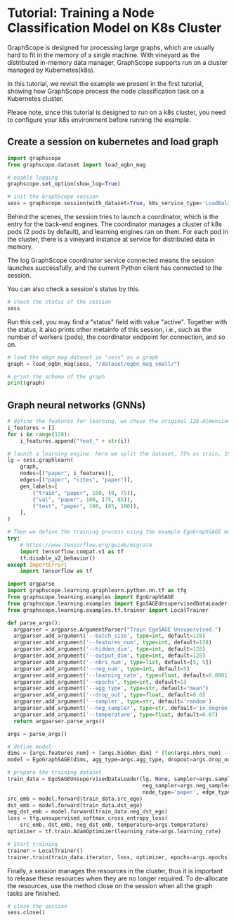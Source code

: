 # Tutorial: Training a Node Classification Model on K8s Cluster

GraphScope is designed for processing large graphs, which are usually hard to 
fit in the memory of a single machine. With vineyard as the distributed in-memory 
data manager, GraphScope supports run on a cluster managed by Kubernetes(k8s).

In this tutorial, we revisit the example we present in the first tutorial, 
showing how GraphScope process the node classification task on a Kubernetes cluster.

Please note, since this tutorial is designed to run on a k8s cluster, you need 
to configure your k8s environment before running the example.

## Create a session on kubernetes and load graph
```python
import graphscope
from graphscope.dataset import load_ogbn_mag

# enable logging
graphscope.set_option(show_log=True)  

# init the GraphScope session
sess = graphscope.session(with_dataset=True, k8s_service_type='LoadBalancer', k8s_image_pull_policy='Always')
```
Behind the scenes, the session tries to launch a coordinator, which is the entry for 
the back-end engines. The coordinator manages a cluster of k8s pods (2 pods by default), 
and learning engines ran on them. For each pod in the cluster, there is a vineyard 
instance at service for distributed data in memory.

The log GraphScope coordinator service connected means the session launches 
successfully, and the current Python client has connected to the session.

You can also check a session's status by this.
```python
# check the status of the session
sess
```
Run this cell, you may find a "status" field with value "active". Together with 
the status, it also prints other metainfo of this session, i.e., such as the 
number of workers (pods), the coordinator endpoint for connection, and so on.



```python
# load the obgn_mag dataset in "sess" as a graph
graph = load_ogbn_mag(sess, "/dataset/ogbn_mag_small/")

# print the schema of the graph
print(graph)
```

## Graph neural networks (GNNs)
```python
# define the features for learning, we chose the original 128-dimension feature
i_features = []
for i in range(128):
    i_features.append("feat_" + str(i))

# launch a learning engine. here we split the dataset, 75% as train, 10% as validation and 15% as test.
lg = sess.graphlearn(
    graph,
    nodes=[("paper", i_features)],
    edges=[("paper", "cites", "paper")],
    gen_labels=[
        ("train", "paper", 100, (0, 75)),
        ("val", "paper", 100, (75, 85)),
        ("test", "paper", 100, (85, 100)),
    ],
)

# Then we define the training process using the example EgoGraphSAGE model with tensorflow.
try:
    # https://www.tensorflow.org/guide/migrate
    import tensorflow.compat.v1 as tf
    tf.disable_v2_behavior()
except ImportError:
    import tensorflow as tf

import argparse
import graphscope.learning.graphlearn.python.nn.tf as tfg
from graphscope.learning.examples import EgoGraphSAGE
from graphscope.learning.examples import EgoSAGEUnsupervisedDataLoader
from graphscope.learning.examples.tf.trainer import LocalTrainer

def parse_args():
  argparser = argparse.ArgumentParser("Train EgoSAGE Unsupervised.")
  argparser.add_argument('--batch_size', type=int, default=128)
  argparser.add_argument('--features_num', type=int, default=128)
  argparser.add_argument('--hidden_dim', type=int, default=128)
  argparser.add_argument('--output_dim', type=int, default=128)
  argparser.add_argument('--nbrs_num', type=list, default=[5, 5])
  argparser.add_argument('--neg_num', type=int, default=5)
  argparser.add_argument('--learning_rate', type=float, default=0.0001)
  argparser.add_argument('--epochs', type=int, default=1)
  argparser.add_argument('--agg_type', type=str, default="mean")
  argparser.add_argument('--drop_out', type=float, default=0.0)
  argparser.add_argument('--sampler', type=str, default='random')
  argparser.add_argument('--neg_sampler', type=str, default='in_degree')
  argparser.add_argument('--temperature', type=float, default=0.07)
  return argparser.parse_args()

args = parse_args()

# define model
dims = [args.features_num] + [args.hidden_dim] * (len(args.nbrs_num) - 1) + [args.output_dim]
model = EgoGraphSAGE(dims, agg_type=args.agg_type, dropout=args.drop_out)

# prepare the training dataset
train_data = EgoSAGEUnsupervisedDataLoader(lg, None, sampler=args.sampler, 
                                           neg_sampler=args.neg_sampler, batch_size=args.batch_size,
                                           node_type='paper', edge_type='cites', nbrs_num=args.nbrs_num)
src_emb = model.forward(train_data.src_ego)
dst_emb = model.forward(train_data.dst_ego)
neg_dst_emb = model.forward(train_data.neg_dst_ego)
loss = tfg.unsupervised_softmax_cross_entropy_loss(
    src_emb, dst_emb, neg_dst_emb, temperature=args.temperature)
optimizer = tf.train.AdamOptimizer(learning_rate=args.learning_rate)

# Start training
trainer = LocalTrainer()
trainer.train(train_data.iterator, loss, optimizer, epochs=args.epochs)
```

Finally, a session manages the resources in the cluster, thus it is important to 
release these resources when they are no longer required. To de-allocate the 
resources, use the method close on the session when all the graph tasks are finished.

```python
# close the session
sess.close()
```